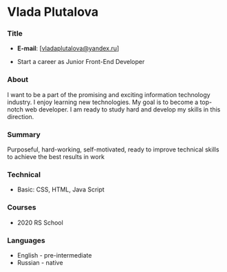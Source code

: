 # Vlada Plutalova

### Title

- **E-mail**: [vladaplutalova@yandex.ru]

- Start a career as Junior Front-End Developer

### About

I want to be a part of the promising and exciting information technology industry. I enjoy learning new technologies. My goal is to become a top-notch web developer. I am ready to study hard and develop my skills in this direction.

### Summary

Purposeful, hard-working, self-motivated, ready to improve technical skills to achieve the best results in work

### Technical

- Basic: CSS, HTML, Java Script

### Courses

- 2020 RS School

### Languages

- English - pre-intermediate
- Russian - native
